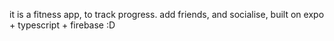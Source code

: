 it is a fitness app, to track progress. add friends, and socialise, built on expo + typescript + firebase :D
